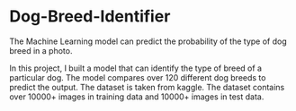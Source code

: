 # Dog-Breed-Identifier
The Machine Learning model can predict the probability of the type of dog breed in a photo.

In this project, I built a model that can identify the type of breed of a particular dog. The 
model compares over 120 different dog breeds to predict the output. The dataset 
is taken from kaggle. The dataset contains over 10000+ images in training data and 10000+ 
images in test data.
